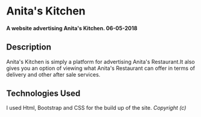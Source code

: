 # Anita's Kitchen
#### A website advertising Anita's Kitchen. 06-05-2018
## Description
Anita's Kitchen is simply a platform for advertising Anita's Restaurant.It also gives you an option of viewing what Anita's Restaurant can offer in terms of delivery and other after sale services.
## Technologies Used
I used Html, Bootstrap and CSS for the build up of the site.
*Copyright (c)*
